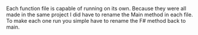 Each function file is capable of running on its own.
Because they were all made in the same project I did have to rename the Main method in each file.
To make each one run you simple have to rename the F# method back to main.
